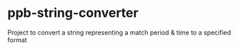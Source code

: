 # ppb-string-converter
Project to convert a string representing a match period &amp; time to a specified format
